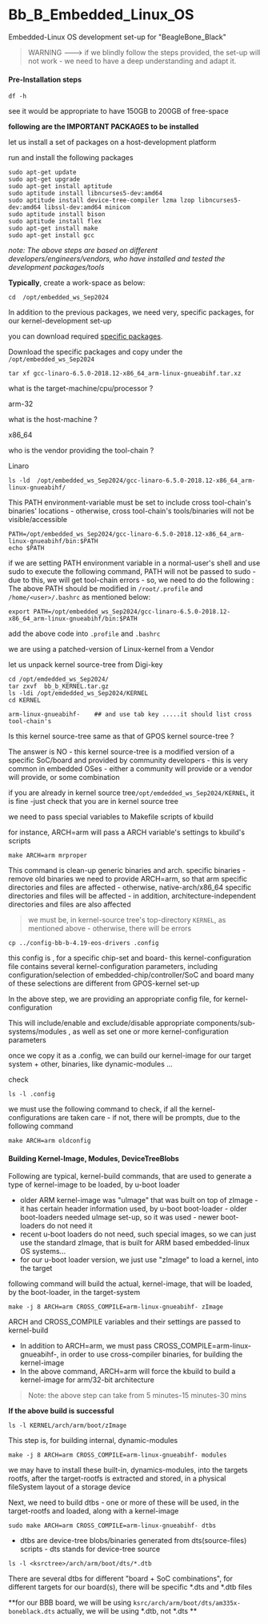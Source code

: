 # Bb_B_Embedded_Linux_OS
Embedded-Linux OS development set-up for "BeagleBone_Black"
> WARNING ---> if we blindly follow the steps provided, the set-up will not work - we need to have a deep understanding and adapt it.
#### Pre-Installation steps
```
df -h
```
see
it would be appropriate to have 150GB to 200GB of free-space

**following are the IMPORTANT PACKAGES to be installed**

let us install a set of packages on a host-development platform 

run and install the following packages
```
sudo apt-get update
sudo apt-get upgrade
sudo apt-get install aptitude
sudo aptitude install libncurses5-dev:amd64
sudo aptitude install device-tree-compiler lzma lzop libncurses5-dev:amd64 libssl-dev:amd64 minicom 
sudo aptitude install bison
sudo aptitude install flex
sudo apt-get install make
sudo apt-get install gcc
```
_note: The above steps are based on different developers/engineers/vendors, who have installed and tested the development packages/tools_

**Typically**, create a work-space as below:
```
cd  /opt/embedded_ws_Sep2024
```
In addition to the previous packages, we need very, specific packages, for our kernel-development set-up  

you can download required [specific packages](https://drive.google.com/drive/folders/1yFmgkSLnrdrZdk4n1CVy2Q5zhuQqxDCT?usp=drive_link).

Download the specific packages and copy under the `/opt/embedded_ws_Sep2024`
```
tar xf gcc-linaro-6.5.0-2018.12-x86_64_arm-linux-gnueabihf.tar.xz
```
what is the target-machine/cpu/processor ?

arm-32
                
what is the host-machine ?

x86_64

who is the vendor providing the tool-chain ?

Linaro   

```
ls -ld  /opt/embedded_ws_Sep2024/gcc-linaro-6.5.0-2018.12-x86_64_arm-linux-gnueabihf/
```
This PATH environment-variable must be set to include cross tool-chain's binaries' locations - otherwise, cross tool-chain's tools/binaries will not be visible/accessible
```
PATH=/opt/embedded_ws_Sep2024/gcc-linaro-6.5.0-2018.12-x86_64_arm-linux-gnueabihf/bin:$PATH
echo $PATH
```
if we are setting PATH environment variable in a normal-user's shell and use sudo to execute the following command, PATH will not be passed to sudo - due to this, we will get tool-chain errors - so, we need to do the following :
The above PATH should be modified in `/root/.profile` and `/home/<user>/.bashrc` as mentioned below:
```
export PATH=/opt/embedded_ws_Sep2024/gcc-linaro-6.5.0-2018.12-x86_64_arm-linux-gnueabihf/bin:$PATH
```
add the above code into `.profile` and `.bashrc` 

we are using a patched-version of Linux-kernel from a Vendor

let us unpack kernel source-tree from Digi-key 
```
cd /opt/emdedded_ws_Sep2024/
tar zxvf  bb_b_KERNEL.tar.gz
ls -ldi /opt/emdedded_ws_Sep2024/KERNEL
cd KERNEL
```
```
arm-linux-gnueabihf-    ## and use tab key .....it should list cross tool-chain's
```
Is this kernel source-tree same as that of GPOS kernel source-tree ?

The answer is NO - this kernel source-tree is a modified version of a specific SoC/board and provided by community developers - this is very common in embedded OSes - either a community will provide or a vendor will provide, or some combination 

if you are already in kernel source tree`/opt/emdedded_ws_Sep2024/KERNEL`, it is fine -just check that you are in kernel source tree

we need to pass  special variables to Makefile scripts of kbuild

for instance, ARCH=arm will pass a ARCH variable's settings to kbuild's scripts
```
make ARCH=arm mrproper
```
This command is clean-up generic binaries and arch. specific binaries - remove old binaries
we need to provide ARCH=arm, so that arm specific directories and files are affected - otherwise, native-arch/x86_64 specific directories and files will be affected - in addition, architecture-independent directories and files are also affected 

> we must be, in kernel-source tree's top-directory `KERNEL`, as mentioned above - otherwise, there will be errors 
```
cp ../config-bb-b-4.19-eos-drivers .config
```

this config is , for a specific chip-set and board- this kernel-configuration file contains several kernel-configuration parameters, including configuration/selection of embedded-chip/controller/SoC and board many of these selections are different from GPOS-kernel set-up 

In the above step, we are providing an appropriate config file, for kernel-configuration

This will include/enable and exclude/disable appropriate components/sub-systems/modules , as well as set one or more kernel-configuration parameters

once we copy it as a .config, we can build our kernel-image for our target system + other, binaries, like dynamic-modules ...

check
```
ls -l .config
```
we must use the following command to check, if all the kernel-configurations are taken care - if not, there will be prompts, due to the following command 
```
make ARCH=arm oldconfig
```
#### Building Kernel-Image, Modules, DeviceTreeBlobs

Following are typical, kernel-build commands, that are used to generate a type of kernel-image to be loaded, by u-boot loader
  - older ARM kernel-image was "uImage" that was built on top of zImage - it has certain header information used, by u-boot boot-loader - older boot-loaders needed uImage set-up, so it was used - newer boot-loaders do not need it 
  - recent u-boot loaders do not need, such special images, so we can just use the standard zImage, that is built for ARM based embedded-linux  OS systems...
  - for our u-boot loader version, we just use "zImage" to load a kernel, into the target

following command will  build the actual, kernel-image, that will be loaded, by the boot-loader, in the target-system 
```
make -j 8 ARCH=arm CROSS_COMPILE=arm-linux-gnueabihf- zImage
```
ARCH and CROSS_COMPILE variables and their settings are passed to kernel-build 

  - In addition to ARCH=arm, we must pass CROSS_COMPILE=arm-linux-gnueabihf-, in order to use cross-compiler binaries, for building the kernel-image
  - In the above command, ARCH=arm will force the kbuild to build a kernel-image for arm/32-bit architecture

>Note: the above step can take from 5 minutes-15 minutes-30 mins

**If the above build is successful**
```
ls -l KERNEL/arch/arm/boot/zImage
```
This step  is, for building internal, dynamic-modules
```
make -j 8 ARCH=arm CROSS_COMPILE=arm-linux-gnueabihf- modules
```
we may have to install these built-in, dynamics-modules, into the targets rootfs, after the target-rootfs is extracted and stored, in a physical fileSystem layout of a storage device

Next, we need to build dtbs - one or more of these will be used, in the target-rootfs and loaded, along with a kernel-image
```
sudo make ARCH=arm CROSS_COMPILE=arm-linux-gnueabihf- dtbs
```
  - dtbs are device-tree blobs/binaries generated from dts(source-files) scripts - dts stands for device-tree source
```
ls -l <ksrctree>/arch/arm/boot/dts/*.dtb
```

There are several dtbs for different "board + SoC combinations", for different targets for our board(s), there will be  specific *.dts and *.dtb files 

**for our BBB board, we will be using `ksrc/arch/arm/boot/dts/am335x-boneblack.dts` actually, we will be using *.dtb, not *.dts **



